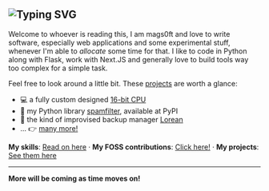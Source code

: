 ![Typing SVG](https://readme-typing-svg.demolab.com?font=Fira+Code&pause=1000&color=1CD30D&vCenter=true&width=550&lines=%F0%9F%91%8B+Hi%2C+I'm+mags0ft!;Explicit+is+better+than+implicit.;Over-engineering%2C+one+project+at+a+time.;%F0%9F%98%8A+Read+more+below!)
---

Welcome to whoever is reading this, I am mags0ft and love to write software, especially web applications and some experimental stuff, whenever I'm able to _allocate_ some time for that.
I like to code in Python along with Flask, work with Next.JS and generally love to build tools way too complex for a simple task.

Feel free to look around a little bit. These [projects](./about-me/Projects.md) are worth a glance:
- 💻 a fully custom designed [16-bit CPU](https://github.com/mags0ft/JoltCore-16)
- 🐍 my Python library [spamfilter](https://github.com/mags0ft/spamfilter), available at PyPI
- 🚗 the kind of improvised backup manager [Lorean](https://github.com/mags0ft/Lorean)
- ... 👉 [many more!](./about-me/Projects.md)

**My skills**: [Read on here](./about-me/Skills.md) &middot; **My FOSS contributions**: [Click here!](./about-me/Contributions.md) &middot; **My projects**: [See them here](./about-me/Projects.md)

---

**More will be coming as time moves on!**
